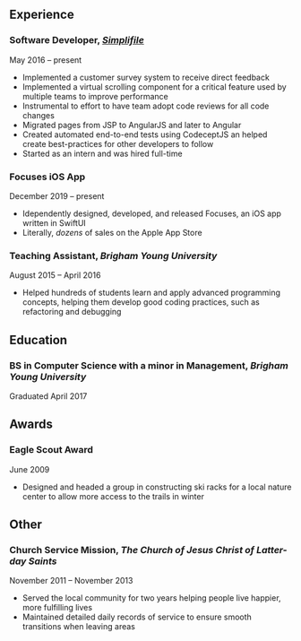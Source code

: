 ## Experience
### **Software Developer**, [_Simplifile_](https://simplifile.com)
May 2016 – present
- Implemented a customer survey system to receive direct feedback
- Implemented a virtual scrolling component for a critical feature used by multiple teams to improve performance
- Instrumental to effort to have team adopt code reviews for all code changes
- Migrated pages from JSP to AngularJS and later to Angular
- Created automated end-to-end tests using CodeceptJS an helped create best-practices for other developers to follow
- Started as an intern and was hired full-time

### Focuses iOS App
December 2019 – present
- Idependently designed, developed, and released Focuses, an iOS app written in SwiftUI
- Literally, _dozens_ of sales on the Apple App Store

### **Teaching Assistant**, _Brigham Young University_
August 2015 – April 2016
- Helped hundreds of students learn and apply advanced programming concepts, helping them develop good coding practices, such as refactoring and debugging

## Education
### BS in Computer Science with a minor in Management, _Brigham Young University_
Graduated April 2017

## Awards
### Eagle Scout Award
June 2009
- Designed and headed a group in constructing ski racks for a local nature center to allow more access to the trails in winter

## Other
### **Church Service Mission**, _The Church of Jesus Christ of Latter-day Saints_
November 2011 – November 2013
- Served the local community for two years helping people live happier, more fulfilling lives
- Maintained detailed daily records of service to ensure smooth transitions when leaving areas
